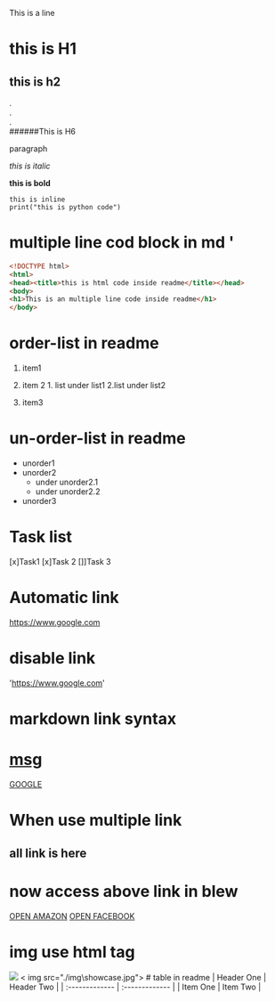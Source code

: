 <!-- This is comment in readme file  -->
This is a line
# this is H1
## this is h2
.  
.  
.  
######This is H6
<!-- This is paragraph -->
 <p> paragraph</p>

 <!-- This is italic -->
 _this is italic_

 <!-- this is bold in md -->
 __this is bold__

 <!-- inline code block in md -->
 `this is inline`    
 `print("this is python code")`
# multiple line cod block in md '
 ```html
 <!DOCTYPE html>
 <html>
 <head><title>this is html code inside readme</title></head>
 <body>
 <h1>This is an multiple line code inside readme</h1>
 </body>
 ```
# order-list in readme
 1. item1
 2. item 2
        1. list under list1
        2.list under list2

 3. item3
#  un-order-list in readme
 - unorder1
 - unorder2
      - under unorder2.1
      - under unorder2.2
 - unorder3
# Task list
 [x]Task1
 [x]Task 2
 []]Task 3
 
# Automatic link
https://www.google.com
# disable link
'https://www.google.com'
# markdown link syntax
# [msg](link)
[GOOGLE](https://www.google.com)
# When use multiple link
## all link is here
[GOOGLE]:https://www.google.com
[FACEBOOK]:https://www.facebook.com
[AMAZON]:https://www.amzon.in
# now access above link in blew
[OPEN AMAZON](AMAZON)
[OPEN FACEBOOK](FACEBOOK)
# img use html tag
<img src="C:\Users\JASIM\Desktop\my project\img\showcase.jpg">
< img src="./img\showcase.jpg">
# table in readme
 | Header One     | Header Two     |
| :------------- | :------------- |
| Item One       | Item Two       |
